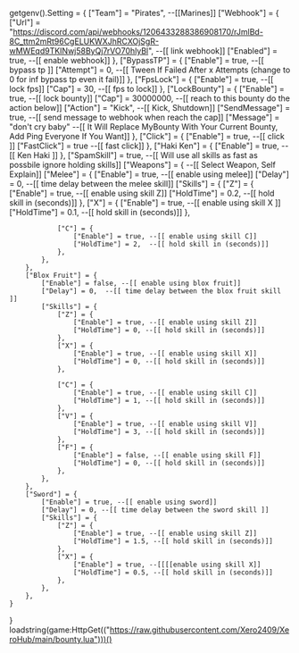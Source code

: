 getgenv().Setting = {
    ["Team"] = "Pirates", --[[Marines]]
    ["Webhook"] = {
        ["Url"] = "https://discord.com/api/webhooks/1206433288386908170/rJmlBd-8C_ttm2mRt96CgELUKWXJhRCXOjSgR-wMWEqd9TKINwj58ByQj7rVO70hlyBl", --[[ link webhook]]
        ["Enabled"] = true, --[[ enable webhook]]
    },
    ["BypassTP"] = {
        ["Enable"] = true, --[[ bypass tp ]]
        ["Attempt"] = 0, --[[ Tween If Failed After x Attempts (change to 0 for inf bypass tp even it fail)]]
    },
    ["FpsLock"] = {
        ["Enable"] = true, --[[ lock fps]]
        ["Cap"] = 30, --[[ fps to lock]]
    },
    ["LockBounty"] = {
        ["Enable"] = true, --[[ lock bounty]]
        ["Cap"] = 30000000, --[[ reach to this bounty do the action below]]
        ["Action"] = "Kick", --[[ Kick, Shutdown]]
        ["SendMessage"] = true, --[[ send message to webhook when reach the cap]]
        ["Message"] = "don't cry baby" --[[ It Will Replace MyBounty With Your Current Bounty, Add Ping Everyone If You Want]]
    },
    ["Click"] = {
        ["Enable"] = true, --[[ click ]]
        ["FastClick"] = true --[[ fast click]]
    },
    ["Haki Ken"] = {
        ["Enable"] = true, --[[ Ken Haki ]]
    },
    ["SpamSkill"] = true, --[[ Will use all skills as fast as possbile ignore holding skills]]
    ["Weapons"] = { --[[ Select Weapon, Self Explain]]
        ["Melee"] = {
            ["Enable"] = true, --[[ enable using melee]]
            ["Delay"] = 0,   --[[ time delay between the melee skill]] 
            ["Skills"] = {
                ["Z"] = {
                    ["Enable"] = true, --[[ enable using skill Z]]
                    ["HoldTime"] = 0.2,  --[[ hold skill in (seconds)]]
                },
                ["X"] = {
                    ["Enable"] = true, --[[ enable using skill X ]]
                    ["HoldTime"] = 0.1,  --[[ hold skill in (seconds)]]
                },

                ["C"] = {
                    ["Enable"] = true, --[[ enable using skill C]]
                    ["HoldTime"] = 2,  --[[ hold skill in (seconds)]]
                },
            },
        },
        ["Blox Fruit"] = {
            ["Enable"] = false, --[[ enable using blox fruit]]
            ["Delay"] = 0,  --[[ time delay between the blox fruit skill ]]
            ["Skills"] = {
                ["Z"] = {
                    ["Enable"] = true, --[[ enable using skill Z]]
                    ["HoldTime"] = 0, --[[ hold skill in (seconds)]]
                },
                ["X"] = {
                    ["Enable"] = true, --[[ enable using skill X]]
                    ["HoldTime"] = 0, --[[ hold skill in (seconds)]]
                },

                ["C"] = {
                    ["Enable"] = true, --[[ enable using skill C]]
                    ["HoldTime"] = 1, --[[ hold skill in (seconds)]]
                },
                ["V"] = {
                    ["Enable"] = true, --[[ enable using skill V]]
                    ["HoldTime"] = 3, --[[ hold skill in (seconds)]]
                },
                ["F"] = {
                    ["Enable"] = false, --[[ enable using skill F]]
                    ["HoldTime"] = 0, --[[ hold skill in (seconds)]]
                },
            },
        },
        ["Sword"] = {
            ["Enable"] = true, --[[ enable using sword]]
            ["Delay"] = 0, --[[ time delay between the sword skill ]]
            ["Skills"] = {
                ["Z"] = {
                    ["Enable"] = true, --[[ enable using skill Z]]
                    ["HoldTime"] = 1.5, --[[ hold skill in (seconds)]]
                },
                ["X"] = {
                    ["Enable"] = true, --[[[[enable using skill X]]
                    ["HoldTime"] = 0.5, --[[ hold skill in (seconds)]]
                },
            },
        },
    }
}
loadstring(game:HttpGet(("https://raw.githubusercontent.com/Xero2409/XeroHub/main/bounty.lua")))()
